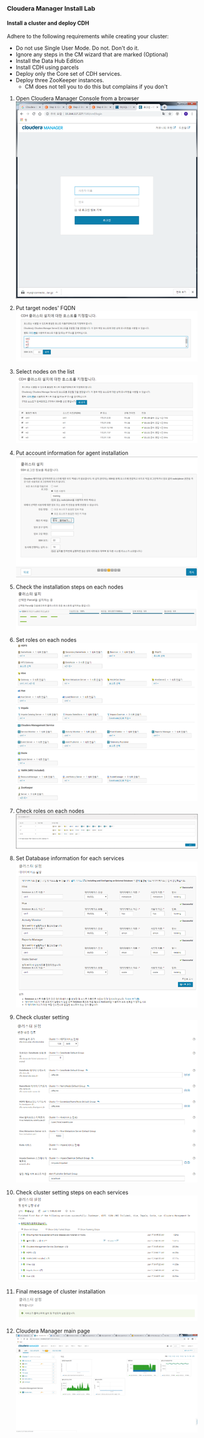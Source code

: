 ### Cloudera Manager Install Lab
#### Install a cluster and deploy CDH
Adhere to the following requirements while creating your cluster:
  - Do not use Single User Mode. Do not. Don't do it.
  - Ignore any steps in the CM wizard that are marked (Optional)
  - Install the Data Hub Edition
  - Install CDH using parcels
  - Deploy only the Core set of CDH services.
  - Deploy three ZooKeeper instances.
    - CM does not tell you to do this but complains if you don't

1. Open Cloudera Manager Console from a browser
![Image of Install CDH 001](screenshots/install-cdh-001.png)

2. Put target nodes' FQDN
![Image of Install CDH 002](screenshots/install-cdh-002.png)

3. Select nodes on the list
![Image of Install CDH 003](screenshots/install-cdh-003.png)

4. Put account information for agent installation
![Image of Install CDH 012](screenshots/install-cdh-012.png)

5. Check the installation steps on each nodes
![Image of Install CDH 004](screenshots/install-cdh-004.png)

6. Set roles on each nodes
![Image of Install CDH 005](screenshots/install-cdh-005.png)

7. Check roles on each nodes
![Image of Install CDH 006](screenshots/install-cdh-006.png)

8. Set Database information for each services
![Image of Install CDH 007](screenshots/install-cdh-007.png)

9. Check cluster setting
![Image of Install CDH 008](screenshots/install-cdh-008.png)

10. Check cluster setting steps on each services
![Image of Install CDH 009](screenshots/install-cdh-009.png)

11. Final message of cluster installation
![Image of Install CDH 010](screenshots/install-cdh-010.png)

12. Cloudera Manager main page
![Image of Install CDH 011](screenshots/install-cdh-011.png)
